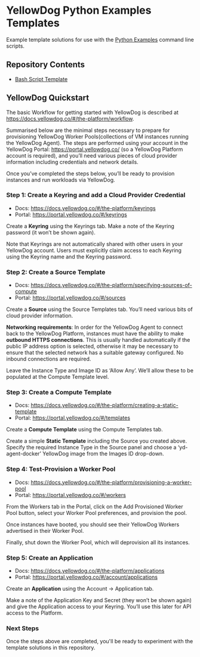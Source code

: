 # YellowDog Python Examples Templates

Example template solutions for use with the [Python Examples](https://github.com/yellowdog/python-examples) command line scripts.

## Repository Contents

- [Bash Script Template](bash/README.md)

## YellowDog Quickstart

The basic Workflow for getting started with YellowDog is described at https://docs.yellowdog.co/#/the-platform/workflow.
 
Summarised below are the minimal steps necessary to prepare for provisioning YellowDog Worker Pools(collections of VM instances running the YellowDog Agent). The steps are performed using your account in the YellowDog Portal: https://portal.yellowdog.co/ (so a YellowDog Platform account is required), and you’ll need various pieces of cloud provider information including credentials and network details.
 
Once you’ve completed the steps below, you’ll be ready to provision instances and run workloads via YellowDog.
 
### Step 1: Create a Keyring and add a Cloud Provider Credential
 
- Docs: https://docs.yellowdog.co/#/the-platform/keyrings
- Portal: https://portal.yellowdog.co/#/keyrings
 
Create a **Keyring** using the Keyrings tab. Make a note of the Keyring password (it won’t be shown again).
 
Note that Keyrings are not automatically shared with other users in your YellowDog account. Users must explicitly claim access to each Keyring using the Keyring name and the Keyring password.
 
### Step 2: Create a Source Template
 
- Docs: https://docs.yellowdog.co/#/the-platform/specifying-sources-of-compute
- Portal: https://portal.yellowdog.co/#/sources
 
Create a **Source** using the Source Templates tab. You’ll need various bits of cloud provider information.

**Networking requirements**: In order for the YellowDog Agent to connect back to the YellowDog Platform, instances must have the ability to make **outbound HTTPS connections**. This is usually handled automatically if the public IP address option is selected, otherwise it may be necessary to ensure that the selected network has a suitable gateway configured. No inbound connections are required.
 
Leave the Instance Type and Image ID as ‘Allow Any’. We’ll allow these to be populated at the Compute Template level.
 
### Step 3: Create a Compute Template
 
- Docs: https://docs.yellowdog.co/#/the-platform/creating-a-static-template
- Portal: https://portal.yellowdog.co/#/templates
 
Create a **Compute Template** using the Compute Templates tab.
 
Create a simple **Static Template** including the Source you created above. Specify the required Instance Type in the Source panel and choose a ‘yd-agent-docker’ YellowDog image from the Images ID drop-down.
  
### Step 4: Test-Provision a Worker Pool
 
- Docs: https://docs.yellowdog.co/#/the-platform/provisioning-a-worker-pool
- Portal: https://portal.yellowdog.co/#/workers
 
From the Workers tab in the Portal, click on the Add Provisioned Worker Pool button, select your Worker Pool preferences, and provision the pool.

Once instances have booted, you should see their YellowDog Workers advertised in their Worker Pool.
 
Finally, shut down the Worker Pool, which will deprovision all its instances.
 
### Step 5: Create an Application
 
- Docs: https://docs.yellowdog.co/#/the-platform/applications
- Portal: https://portal.yellowdog.co/#/account/applications
 
Create an **Application** using the Account -> Application tab.
 
Make a note of the Application Key and Secret (they won’t be shown again) and give the Application access to your Keyring. You’ll use this later for API access to the Platform.

### Next Steps

Once the steps above are completed, you'll be ready to experiment with the template solutions in this repository.
